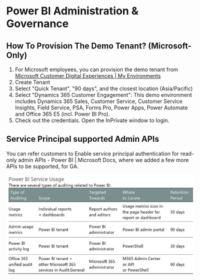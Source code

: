 # Power BI Administration & Governance

## How To Provision The Demo Tenant? (Microsoft-Only)

1. For Microsoft employees, you can provision the demo tenant from [Microsoft Customer Digital Experiences | My Environments](https://cdx.transform.microsoft.com/my-tenants)
2. Create Tenant
3. Select "Quick Tenant", "90 days", and the closest location (Asia/Pacific)
4. Select "Dynamics 365 Customer Engagement": This demo environment includes Dynamics 365 Sales, Customer Service, Customer Service Insights, Field Service, PSA, Forms Pro, Power Apps, Power Automate and Office 365 E5 (incl. Power BI Pro).
5. Check out the credentials. Open the InPrivate window to login. 

## Service Principal supported Admin APIs

You can refer customers to Enable service principal authentication for read-only admin APIs - Power BI | Microsoft Docs, where we added a few more APIs to be supported, for GA.

![](/IMG/PowerBIServiceUsage.jpg)